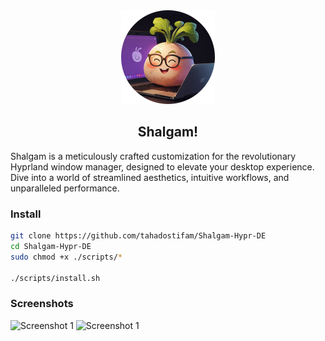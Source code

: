 <div align="center">
    <a href="https://github.com/tahadostifam/Shalgam-Hypr-DE">
        <img src="./images/shalgam.png" alt="Logo" width="150" height="150">
    </a>
    <h2>Shalgam!</h2>
</div>


<p>
Shalgam is a meticulously crafted customization for the revolutionary Hyprland window manager, designed to elevate your desktop experience. Dive into a world of streamlined aesthetics, intuitive workflows, and unparalleled performance.
</p>


### Install
```bash
git clone https://github.com/tahadostifam/Shalgam-Hypr-DE
cd Shalgam-Hypr-DE
sudo chmod +x ./scripts/*

./scripts/install.sh
```

### Screenshots

<img src="./images/screenshots/screenshot1.png" alt="Screenshot 1">
<img src="./images/screenshots/screenshot2.png" alt="Screenshot 1">